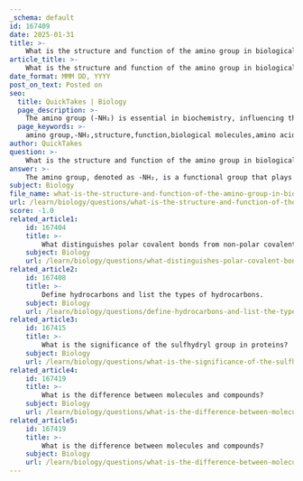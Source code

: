 ```yaml
---
_schema: default
id: 167409
date: 2025-01-31
title: >-
    What is the structure and function of the amino group in biological molecules?
article_title: >-
    What is the structure and function of the amino group in biological molecules?
date_format: MMM DD, YYYY
post_on_text: Posted on
seo:
  title: QuickTakes | Biology
  page_description: >-
    The amino group (-NH₂) is essential in biochemistry, influencing the structure and function of amino acids and proteins, affecting solubility, reactivity, and biological processes.
  page_keywords: >-
    amino group,-NH₂,structure,function,biological molecules,amino acids,proteins,chemical composition,buffering capacity,solubility,hydrophilic
author: QuickTakes
question: >-
    What is the structure and function of the amino group in biological molecules?
answer: >-
    The amino group, denoted as -NH₂, is a functional group that plays a crucial role in the structure and function of biological molecules, particularly amino acids and proteins. Here’s a detailed overview of its structure and function:\n\n### Structure of the Amino Group\n- **Chemical Composition**: The amino group consists of one nitrogen atom (N) bonded to two hydrogen atoms (H). This gives it the formula -NH₂.\n- **Basic Nature**: The nitrogen atom has a lone pair of electrons, allowing it to act as a base by accepting a proton (H⁺), which can contribute to the basicity of amino acids.\n\n### Function of the Amino Group in Biological Molecules\n1. **Role in Amino Acids**:\n   - Amino acids, the building blocks of proteins, contain an amino group, a carboxyl group (-COOH), and a variable side chain (R group). The presence of the amino group is essential for classifying these molecules as amino acids.\n   - The amino group contributes to the overall polarity of amino acids, making them hydrophilic (water-attracting). This property is crucial for their solubility in biological fluids and their interactions with other molecules, including enzymes and substrates.\n\n2. **Influence on Protein Structure**:\n   - The amino group affects the chemical properties of amino acids, influencing how they interact with one another. These interactions are vital for the folding and stability of proteins. The specific arrangement of amino acids, determined by their side chains and functional groups, dictates the protein's three-dimensional structure and function.\n   - The amino group also plays a role in forming peptide bonds during protein synthesis, linking amino acids together to form polypeptides.\n\n3. **Buffering Capacity**:\n   - Amino groups contribute to the buffering capacity in biological systems, helping to maintain pH homeostasis by reversibly binding and releasing protons. This is particularly important in maintaining the proper functioning of enzymes and other biological processes.\n\n4. **Biological Processes**:\n   - Amino groups are essential components of neurotransmitters and other biologically active molecules, playing critical roles in various biological processes, including signal transduction and metabolic pathways.\n\n### Summary\nIn summary, the amino group is a fundamental component of amino acids, influencing their solubility, reactivity, and interactions in biological systems. Its basic nature and ability to participate in hydrogen bonding and proton transfer are crucial for the structure and function of proteins, making it a vital functional group in biochemistry.
subject: Biology
file_name: what-is-the-structure-and-function-of-the-amino-group-in-biological-molecules.md
url: /learn/biology/questions/what-is-the-structure-and-function-of-the-amino-group-in-biological-molecules
score: -1.0
related_article1:
    id: 167404
    title: >-
        What distinguishes polar covalent bonds from non-polar covalent bonds?
    subject: Biology
    url: /learn/biology/questions/what-distinguishes-polar-covalent-bonds-from-nonpolar-covalent-bonds
related_article2:
    id: 167408
    title: >-
        Define hydrocarbons and list the types of hydrocarbons.
    subject: Biology
    url: /learn/biology/questions/define-hydrocarbons-and-list-the-types-of-hydrocarbons
related_article3:
    id: 167415
    title: >-
        What is the significance of the sulfhydryl group in proteins?
    subject: Biology
    url: /learn/biology/questions/what-is-the-significance-of-the-sulfhydryl-group-in-proteins
related_article4:
    id: 167419
    title: >-
        What is the difference between molecules and compounds?
    subject: Biology
    url: /learn/biology/questions/what-is-the-difference-between-molecules-and-compounds
related_article5:
    id: 167419
    title: >-
        What is the difference between molecules and compounds?
    subject: Biology
    url: /learn/biology/questions/what-is-the-difference-between-molecules-and-compounds
---
```


&nbsp;